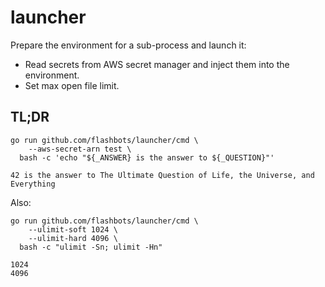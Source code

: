 # launcher

Prepare the environment for a sub-process and launch it:

- Read secrets from AWS secret manager and inject them into the environment.
- Set max open file limit.

## TL;DR

```shell
go run github.com/flashbots/launcher/cmd \
    --aws-secret-arn test \
  bash -c 'echo "${_ANSWER} is the answer to ${_QUESTION}"'
```

```text
42 is the answer to The Ultimate Question of Life, the Universe, and Everything
```

Also:

```shell
go run github.com/flashbots/launcher/cmd \
    --ulimit-soft 1024 \
    --ulimit-hard 4096 \
  bash -c "ulimit -Sn; ulimit -Hn"
```

```text
1024
4096
```
